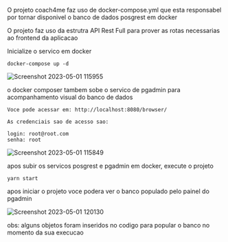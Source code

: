 O projeto coach4me faz uso de docker-compose.yml que esta responsabel por tornar disponivel o banco de dados posgrest em docker

O projeto faz uso da estrutra API Rest Full para prover as rotas necessarias ao frontend da aplicacao

Inicialize o servico em docker
```
docker-compose up -d
```

![Screenshot 2023-05-01 115955](https://user-images.githubusercontent.com/12356493/235483256-28b9767e-bf1b-43c3-8397-76907cb45096.png)


o docker composer tambem sobe o servico de pgadmin para acompanhamento visual do banco de dados

```
Voce pode acessar em: http://localhost:8080/browser/

As credenciais sao de acesso sao: 

login: root@root.com
senha: root
```

![Screenshot 2023-05-01 115849](https://user-images.githubusercontent.com/12356493/235483135-0f3f0f0a-e157-4a25-974c-8280adb83e28.png)


apos subir os servicos posgrest e pgadmin em docker, execute o projeto

```
yarn start
```

apos iniciar o projeto voce podera ver o banco populado pelo painel do pgadmin 

![Screenshot 2023-05-01 120130](https://user-images.githubusercontent.com/12356493/235483854-6baa72cd-2b7f-42d6-85c8-bc340a0613c8.png)

obs: alguns objetos foram inseridos no codigo para popular o banco no momento da sua execucao
